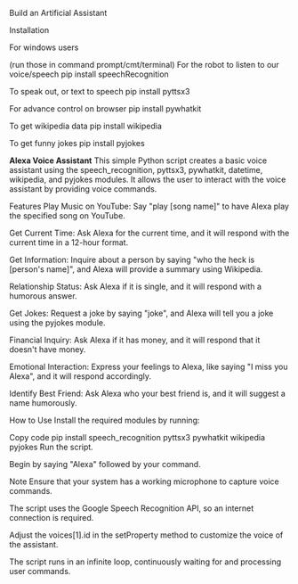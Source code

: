 Build an Artificial Assistant 

Installation 

For windows users

(run those in command prompt/cmt/terminal) For the robot to listen to our voice/speech pip install speechRecognition

To speak out, or text to speech pip install pyttsx3

For advance control on browser pip install pywhatkit

To get wikipedia data pip install wikipedia

To get funny jokes pip install pyjokes

**Alexa Voice Assistant**
This simple Python script creates a basic voice assistant using the speech_recognition, pyttsx3, pywhatkit, datetime, wikipedia, and pyjokes modules. It allows the user to interact with the voice assistant by providing voice commands.

Features
Play Music on YouTube: Say "play [song name]" to have Alexa play the specified song on YouTube.

Get Current Time: Ask Alexa for the current time, and it will respond with the current time in a 12-hour format.

Get Information: Inquire about a person by saying "who the heck is [person's name]", and Alexa will provide a summary using Wikipedia.

Relationship Status: Ask Alexa if it is single, and it will respond with a humorous answer.

Get Jokes: Request a joke by saying "joke", and Alexa will tell you a joke using the pyjokes module.

Financial Inquiry: Ask Alexa if it has money, and it will respond that it doesn't have money.

Emotional Interaction: Express your feelings to Alexa, like saying "I miss you Alexa", and it will respond accordingly.

Identify Best Friend: Ask Alexa who your best friend is, and it will suggest a name humorously.

How to Use
Install the required modules by running:

Copy code
pip install speech_recognition pyttsx3 pywhatkit wikipedia pyjokes
Run the script.

Begin by saying "Alexa" followed by your command.

Note
Ensure that your system has a working microphone to capture voice commands.

The script uses the Google Speech Recognition API, so an internet connection is required.

Adjust the voices[1].id in the setProperty method to customize the voice of the assistant.

The script runs in an infinite loop, continuously waiting for and processing user commands.

